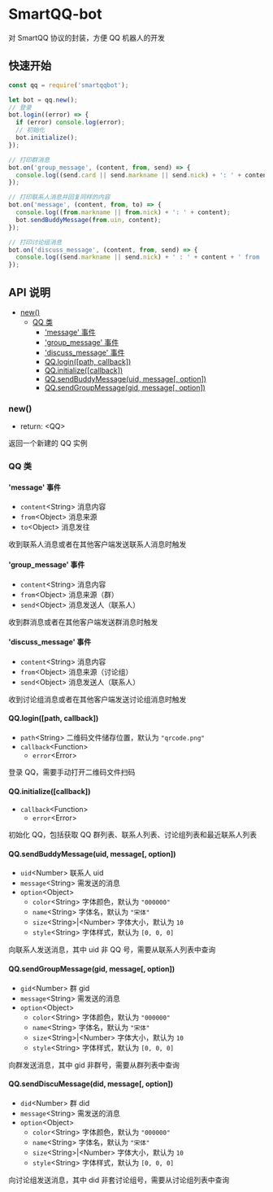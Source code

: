 # SmartQQ-bot
对 SmartQQ 协议的封装，方便 QQ 机器人的开发

## 快速开始
```javascript
const qq = require('smartqqbot');

let bot = qq.new();
// 登录
bot.login((error) => {
  if (error) console.log(error);
  // 初始化
  bot.initialize();
});

// 打印群消息
bot.on('group_message', (content, from, send) => {
  console.log((send.card || send.markname || send.nick) + ': ' + content + ' from: ' + from.name);
});

// 打印联系人消息并回复同样的内容
bot.on('message', (content, from, to) => {
  console.log((from.markname || from.nick) + ': ' + content);
  bot.sendBuddyMessage(from.uin, content);
});

// 打印讨论组消息
bot.on('discuss_message', (content, from, send) => {
  console.log((send.markname || send.nick) + ' : ' + content + ' from ' + from.name);
});

```

## API 说明
- [new()](#new)
  - [QQ 类](#QQ-类)
    - ['message' 事件](#message-事件)
    - ['group_message' 事件](#group_message-事件)
    - ['discuss_message' 事件](#discuss_message-事件)
    - [QQ.login([path, callback])](#QQloginpath,-callback)
    - [QQ.initialize([callback])](#QQinitializecallback)
    - [QQ.sendBuddyMessage(uid, message[, option])](#QQsendBuddyMessageuid-message-option)
    - [QQ.sendGroupMessage(gid, message[, option])](#QQsendGroupMessagegid-message-option)

### new()

- return: \<QQ>

返回一个新建的 QQ 实例

### QQ 类

#### 'message' 事件

- `content`\<String> 消息内容
- `from`\<Object> 消息来源
- `to`\<Object> 消息发往

收到联系人消息或者在其他客户端发送联系人消息时触发

#### 'group_message' 事件

- `content`\<String> 消息内容
- `from`\<Object> 消息来源（群）
- `send`\<Object> 消息发送人（联系人）

收到群消息或者在其他客户端发送群消息时触发

#### 'discuss_message' 事件

- `content`\<String> 消息内容
- `from`\<Object> 消息来源（讨论组）
- `send`\<Object> 消息发送人（联系人）

收到讨论组消息或者在其他客户端发送讨论组消息时触发

#### QQ.login([path, callback])

- `path`\<String> 二维码文件储存位置，默认为 `"qrcode.png"`
- `callback`\<Function>
  - `error`\<Error>
  
登录 QQ，需要手动打开二维码文件扫码

#### QQ.initialize([callback])

- `callback`\<Function>
  - `error`\<Error>
  
初始化 QQ，包括获取 QQ 群列表、联系人列表、讨论组列表和最近联系人列表

#### QQ.sendBuddyMessage(uid, message[, option])

- `uid`\<Number> 联系人 uid
- `message`\<String> 需发送的消息
- `option`\<Object>
  - `color`\<String> 字体颜色，默认为 `"000000"`
  - `name`\<String> 字体名，默认为 `"宋体"`
  - `size`\<String>|\<Number> 字体大小，默认为 `10`
  - `style`\<String> 字体样式，默认为 `[0, 0, 0]`

向联系人发送消息，其中 uid 非 QQ 号，需要从联系人列表中查询

#### QQ.sendGroupMessage(gid, message[, option])

- `gid`\<Number> 群 gid
- `message`\<String> 需发送的消息
- `option`\<Object>
  - `color`\<String> 字体颜色，默认为 `"000000"`
  - `name`\<String> 字体名，默认为 `"宋体"`
  - `size`\<String>|\<Number> 字体大小，默认为 `10`
  - `style`\<String> 字体样式，默认为 `[0, 0, 0]`

向群发送消息，其中 gid 非群号，需要从群列表中查询

#### QQ.sendDiscuMessage(did, message[, option])

- `did`\<Number> 群 did
- `message`\<String> 需发送的消息
- `option`\<Object>
  - `color`\<String> 字体颜色，默认为 `"000000"`
  - `name`\<String> 字体名，默认为 `"宋体"`
  - `size`\<String>|\<Number> 字体大小，默认为 `10`
  - `style`\<String> 字体样式，默认为 `[0, 0, 0]`

向讨论组发送消息，其中 did 非套讨论组号，需要从讨论组列表中查询

